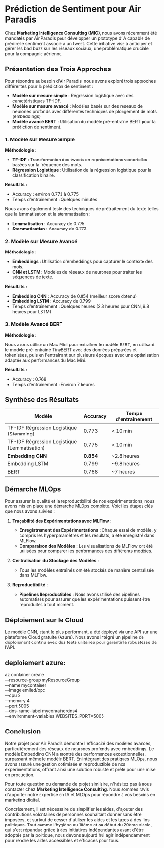 # Prédiction de Sentiment pour Air Paradis

Chez **Marketing Intelligence Consulting (MIC)**, nous avons récemment été mandatés par Air Paradis pour développer un prototype d’IA capable de prédire le sentiment associé à un tweet. Cette initiative vise à anticiper et gérer les bad buzz sur les réseaux sociaux, une problématique cruciale pour la compagnie aérienne.

## Présentation des Trois Approches

Pour répondre au besoin d'Air Paradis, nous avons exploré trois approches différentes pour la prédiction de sentiment :

- **Modèle sur mesure simple** : Régression logistique avec des caractéristiques TF-IDF.
- **Modèle sur mesure avancé** : Modèles basés sur des réseaux de neurones profonds avec différentes techniques de plongement de mots (embeddings).
- **Modèle avancé BERT** : Utilisation du modèle pré-entraîné BERT pour la prédiction de sentiment.

### 1. Modèle sur Mesure Simple

**Méthodologie :**

- **TF-IDF** : Transformation des tweets en représentations vectorielles basées sur la fréquence des mots.
- **Régression Logistique** : Utilisation de la régression logistique pour la classification binaire.

**Résultats :**

- Accuracy : environ 0.773 à 0.775
- Temps d’entraînement : Quelques minutes

Nous avons également testé des techniques de prétraitement du texte telles que la lemmatisation et la stemmatisation :

- **Lemmatisation** : Accuracy de 0.775
- **Stemmatisation** : Accuracy de 0.773

### 2. Modèle sur Mesure Avancé

**Méthodologie :**

- **Embeddings** : Utilisation d'embeddings pour capturer le contexte des mots.
- **CNN et LSTM** : Modèles de réseaux de neurones pour traiter les séquences de texte.

**Résultats :**

- **Embedding CNN** : Accuracy de 0.854 (meilleur score obtenu)
- **Embedding LSTM** : Accuracy de 0.799
- Temps d’entraînement : Quelques heures (2.8 heures pour CNN, 9.8 heures pour LSTM)

### 3. Modèle Avancé BERT

**Méthodologie :**

Nous avons utilisé un Mac Mini pour entraîner le modèle BERT, en utilisant le modèle pré-entraîné TinyBERT avec des données préparées et tokenisées, puis en l'entraînant sur plusieurs époques avec une optimisation adaptée aux performances du Mac Mini.

**Résultats :**

- Accuracy : 0.768
- Temps d’entraînement : Environ 7 heures

## Synthèse des Résultats

| Modèle                                 | Accuracy | Temps d'entraînement |
|----------------------------------------|----------|----------------------|
| TF-IDF Régression Logistique (Stemming)| 0.773    | < 10 min             |
| TF-IDF Régression Logistique (Lemmatisation) | 0.775 | < 10 min             |
| **Embedding CNN**                      | **0.854**| ~2.8 heures          |
| Embedding LSTM                         | 0.799    | ~9.8 heures          |
| BERT                                   | 0.768    | ~7 heures            |

## Démarche MLOps

Pour assurer la qualité et la reproductibilité de nos expérimentations, nous avons mis en place une démarche MLOps complète. Voici les étapes clés que nous avons suivies :

1. **Traçabilité des Expérimentations avec MLFlow** :
    - **Enregistrement des Expérimentations** : Chaque essai de modèle, y compris les hyperparamètres et les résultats, a été enregistré dans MLFlow.
    - **Comparaison des Modèles** : Les visualisations de MLFlow ont été utilisées pour comparer les performances des différents modèles.

2. **Centralisation du Stockage des Modèles** :
    - Tous les modèles entraînés ont été stockés de manière centralisée dans MLFlow.

3. **Reproductibilité** :
    - **Pipelines Reproductibles** : Nous avons utilisé des pipelines automatisés pour assurer que les expérimentations puissent être reproduites à tout moment.

## Déploiement sur le Cloud

Le modèle CNN, étant le plus performant, a été déployé via une API sur une plateforme Cloud gratuite (Azure). Nous avons intégré un pipeline de déploiement continu avec des tests unitaires pour garantir la robustesse de l'API.

## deploiement azure: 
az container create \
    --resource-group myResourceGroup \
    --name mycontainer \
    --image emiled/opc \
    --cpu 2 \
    --memory 4 \
    --port 5005 \
    --dns-name-label mycontainerdns4 \
    --environment-variables WEBSITES_PORT=5005

## Conclusion

Notre projet pour Air Paradis démontre l'efficacité des modèles avancés, particulièrement des réseaux de neurones profonds avec embeddings. Le modèle Embedding CNN a montré des performances exceptionnelles, surpassant même le modèle BERT. En intégrant des pratiques MLOps, nous avons assuré une gestion optimisée et reproductible de nos expérimentations, offrant ainsi une solution robuste et prête pour une mise en production.

Pour toute question ou demande de projet similaire, n'hésitez pas à nous contacter chez **Marketing Intelligence Consulting**. Nous sommes ravis d'apporter notre expertise en IA et MLOps pour répondre à vos besoins en marketing digital.

Concrètement, il est nécessaire de simplifier les aides, d'ajouter des contributions volontaires de personnes souhaitant donner sans être imposées, et surtout de cesser d'utiliser les aides et les taxes à des fins politiques. Tout comme l'hygiène au 19ème et au début du 20ème siècle, qui s'est répandue grâce à des initiatives indépendantes avant d'être adoptée par la politique, nous devons aujourd'hui agir indépendamment pour rendre les aides accessibles et efficaces pour tous.



